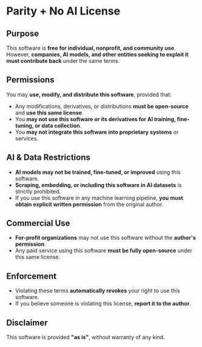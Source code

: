 # Parity + No AI License

## Purpose
This software is **free for individual, nonprofit, and community use**. However, **companies, AI models, and other entities seeking to exploit it must contribute back** under the same terms.

## Permissions
You may **use, modify, and distribute this software**, provided that:
- Any modifications, derivatives, or distributions **must be open-source** and **use this same license**.
- You **may not use this software or its derivatives for AI training, fine-tuning, or data collection**.
- You **may not integrate this software into proprietary systems** or services.

## AI & Data Restrictions
- **AI models may not be trained, fine-tuned, or improved** using this software.
- **Scraping, embedding, or including this software in AI datasets** is strictly prohibited.
- If you use this software in any machine learning pipeline, **you must obtain explicit written permission** from the original author.

## Commercial Use
- **For-profit organizations** may not use this software without the **author's permission**.
- Any paid service using this software **must be fully open-source** under this same license.

## Enforcement
- Violating these terms **automatically revokes** your right to use this software.
- If you believe someone is violating this license, **report it to the author**.

## Disclaimer
This software is provided **"as is"**, without warranty of any kind.
